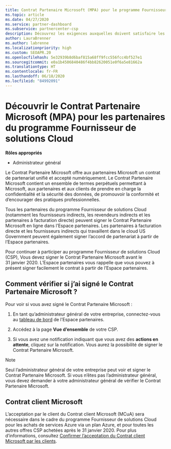 ```yaml
---
title: Contrat Partenaire Microsoft (MPA) pour le programme Fournisseur de solutions Cloud
ms.topic: article
ms.date: 04/27/2020
ms.service: partner-dashboard
ms.subservice: partnercenter-csp
description: Découvrez les exigences auxquelles doivent satisfaire les partenaires du programme Fournisseur de solutions Cloud pour signer et vérifier ce Contrat Partenaire Microsoft (MPA) unifié et accepté numériquement.
author: LauraBrenner
ms.author: labrenne
ms.localizationpriority: high
ms.custom: SEOAPR.20
ms.openlocfilehash: 5e32939b8d6baf815a68ff9fcc556fcc4bf527e1
ms.sourcegitcommit: e0a1b4506840486f4bb82620051e0f6a5e81662a
ms.translationtype: HT
ms.contentlocale: fr-FR
ms.lasthandoff: 06/18/2020
ms.locfileid: "84992091"
---
```

# <a name="learn-about-the-microsoft-partner-agreement-mpa-for-csp-program-partners"></a>Découvrir le Contrat Partenaire Microsoft (MPA) pour les partenaires du programme Fournisseur de solutions Cloud

**Rôles appropriés**

- Administrateur général

Le Contrat Partenaire Microsoft offre aux partenaires Microsoft un contrat de partenariat unifié et accepté numériquement. Le Contrat Partenaire Microsoft contient un ensemble de termes perpétuels permettant à Microsoft, aux partenaires et aux clients de prendre en charge la confidentialité et la sécurité des données, de promouvoir la conformité et d’encourager des pratiques professionnelles.

Tous les partenaires du programme Fournisseur de solutions Cloud (notamment les fournisseurs indirects, les revendeurs indirects et les partenaires à facturation directe) peuvent signer le Contrat Partenaire Microsoft en ligne dans l’Espace partenaires. Les partenaires à facturation directe et les fournisseurs indirects qui travaillent dans le cloud US Government peuvent également signer l’accord de partenariat à partir de l’Espace partenaires.

Pour continuer à participer au programme Fournisseur de solutions Cloud (CSP), Vous devez signer le Contrat Partenaire Microsoft avant le 31 janvier 2020. L’Espace partenaires vous rappelle que vous pouvez à présent signer facilement le contrat à partir de l’Espace partenaires.

## <a name="how-to-verify-if-i-have-signed-the-mpa"></a>Comment vérifier si j’ai signé le Contrat Partenaire Microsoft ?

Pour voir si vous avez signé le Contrat Partenaire Microsoft :

1. En tant qu’administrateur général de votre entreprise, connectez-vous au [tableau de bord](https://partner.microsoft.com/dashboard/home) de l’Espace partenaires.

2. Accédez à la page **Vue d’ensemble** de votre CSP.

3. Si vous avez une notification indiquant que vous avez des **actions en attente**, cliquez sur la notification. Vous aurez la possibilité de signer le Contrat Partenaire Microsoft.

>[!NOTE]
>Seul l’administrateur général de votre entreprise peut voir et signer le Contrat Partenaire Microsoft. Si vous n’êtes pas l’administrateur général, vous devez demander à votre administrateur général de vérifier le Contrat Partenaire Microsoft.

## <a name="microsoft-customer-agreement"></a>Contrat client Microsoft

L’acceptation par le client du Contrat client Microsoft (MCuA) sera nécessaire dans le cadre du programme Fournisseur de solutions Cloud pour les achats de services Azure via un plan Azure, et pour toutes les autres offres CSP achetées après le 31 janvier 2020. Pour plus d’informations, consultez [Confirmer l’acceptation du Contrat client Microsoft par les clients](confirm-customer-agreement.md).